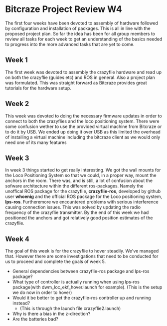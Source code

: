 # Bitcraze Project Review W4
The first four weeks have been devoted to assembly of hardware followed by configuration and installation of packages. This is all in line with the proposed project plan. So far the idea has been for all group members to review all tasks for each week to get an understanding of the basics needed to progress into the more advanced tasks that are yet to come.

## Week 1
The first week was devoted to assembly the crazyflie hardware and read up on both the crazyflie (guides etc) and ROS in general. Also a project plan was formulated.
This was straight forward as Bitcraze provides great tutorials for the hardware setup.

## Week 2
This week was devoted to doing the necessary firmware updates in order to connect to both the crazyflies and the loco positioning system. There were some confusion wether to use the provided virtual machine from Bitcraze or to do it by USB. We ended up doing it over USB as this limited the overhead of installing a virtual machine including the bitcraze client as we would only need one of its many features

## Week 3
In week 3 things started to get really interesting. We got the wall mounts for the Loco Positioning System so that we could, in a proper way, mount the anchors in the room. There was, and is still, a lot of confusion about the sofware architecture within the different ros-packages. Namely the unoffical ROS package for the crazyflie, **crazyflie-ros**, developed by github user **whoenig** and the official ROS package for the Loco positioning system, **lps-ros**. Furtheremore we encountered problems with serious interference causing connection issues. This was solved by updating the radio frequency of the crazyflie transmitter. By the end of this week we had positioned the anchors and got relatively good position estimates of the crazyflie.

## Week 4
The goal of this week is for the crazyflie to hover steadily. We've managed that. However there are some investigations that need to be conducted for us to proceed and complete the goals of week 5.

* General dependencies between crazyflie-ros package and lps-ros package?
* What type of controller is actually running when using lps-ros package(with dwm_loc_ekf_hover.launch for example). (This is the setup we do now in order to hover)
*  Would it be better to get the crazyflie-ros controller up and running instead?
	* (This is through the launch file crazyflie2.launch)
* Why is there a bias in the z-direction? 
* Are the batteries bad?
